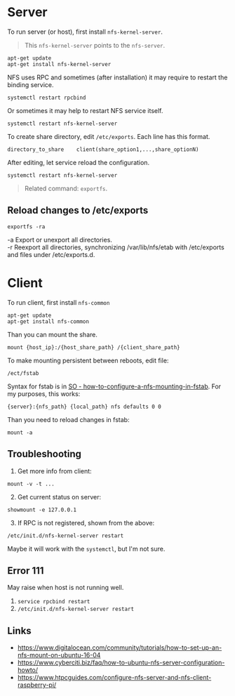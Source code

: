 # Server
To run server (or host), first install `nfs-kernel-server`.

> This `nfs-kernel-server` points to the `nfs-server`.

```
apt-get update
apt-get install nfs-kernel-server
```

NFS uses RPC and sometimes (after installation) it may require to restart the binding service.

```
systemctl restart rpcbind
```

Or sometimes it may help to restart NFS service itself.

```
systemctl restart nfs-kernel-server
```

To create share directory, edit `/etc/exports`.
Each line has this format.

```
directory_to_share    client(share_option1,...,share_optionN)
```

After editing, let service reload the configuration.

```
systemctl restart nfs-kernel-server
```

> Related command: `exportfs`.

## Reload changes to /etc/exports

```
exportfs -ra
```

-a     Export or unexport all directories.<br>
-r     Reexport   all   directories, synchronizing /var/lib/nfs/etab with /etc/exports and files under /etc/exports.d.

# Client
To run client, first install `nfs-common`

```
apt-get update
apt-get install nfs-common
```

Than you can mount the share.

```
mount {host_ip}:/{host_share_path} /{client_share_path}
```

To make mounting persistent between reboots, edit file:

```
/ect/fstab
```

Syntax for fstab is in [SO - how-to-configure-a-nfs-mounting-in-fstab](https://askubuntu.com/questions/890981/how-to-configure-a-nfs-mounting-in-fstab/890989). For my purposes, this works:

```
{server}:{nfs_path} {local_path} nfs defaults 0 0
```

Than you need to reload changes in fstab:

```
mount -a
```

## Troubleshooting

1) Get more info from client:

```
mount -v -t ...
```

2) Get current status on server:

```
showmount -e 127.0.0.1
```

3) If RPC is not registered, shown from the above:

```
/etc/init.d/nfs-kernel-server restart
```

Maybe it will work with the `systemctl`, but I'm not sure.

## Error 111
May raise when host is not running well.

1) `service rpcbind restart`
2) `/etc/init.d/nfs-kernel-server restart`

## Links

- https://www.digitalocean.com/community/tutorials/how-to-set-up-an-nfs-mount-on-ubuntu-16-04
- https://www.cyberciti.biz/faq/how-to-ubuntu-nfs-server-configuration-howto/
- https://www.htpcguides.com/configure-nfs-server-and-nfs-client-raspberry-pi/
